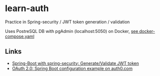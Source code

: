 # learn-auth
Practice in Spring-security / JWT token generation / validation

Uses PostreSQL DB with pgAdmin (localhost:5050) on Docker, [see docker-compose.yaml](./docker-compose.yaml)

## Links
- [Spring-Boot with spring-security: Generate/Validate JWT token](https://www.youtube.com/watch?v=KxqlJblhzfI)
- [OAuth 2.0: Spring Boot configuration example on auth0.com](https://manage.auth0.com/dashboard/us/dev-lj75vi7hi4gc2s3s/applications/I0siLMftEautzavULtfwvuxJbUl1C2s4/quickstart/java-spring-boot)